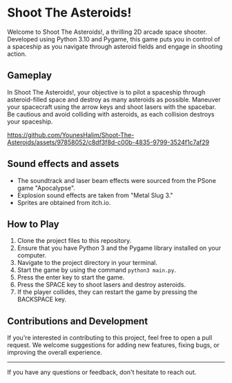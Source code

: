 # Shoot The Asteroids!

Welcome to Shoot The Asteroids!, a thrilling 2D arcade space shooter. Developed using Python 3.10 and Pygame, this game puts you in control of a spaceship as you navigate through asteroid fields and engage in shooting action.

## Gameplay

In Shoot The Asteroids!, your objective is to pilot a spaceship through asteroid-filled space and destroy as many asteroids as possible. Maneuver your spacecraft using the arrow keys and shoot lasers with the spacebar. Be cautious and avoid colliding with asteroids, as each collision destroys your spaceship.


https://github.com/YounesHalim/Shoot-The-Asteroids/assets/97858052/c8df3f8d-c00b-4835-9799-3524f1c7af29


## Sound effects and assets

- The soundtrack and laser beam effects were sourced from the PSone game "Apocalypse".
- Explosion sound effects are taken from "Metal Slug 3."
- Sprites are obtained from itch.io.

## How to Play

1. Clone the project files to this repository.
2. Ensure that you have Python 3 and the Pygame library installed on your computer.
3. Navigate to the project directory in your terminal.
4. Start the game by using the command `python3 main.py`.
5. Press the enter key to start the game.
6. Press the SPACE key to shoot lasers and destroy asteroids.
7. If the player collides, they can restart the game by pressing the BACKSPACE key.

## Contributions and Development

If you're interested in contributing to this project, feel free to open a pull request. We welcome suggestions for adding new features, fixing bugs, or improving the overall experience.

---

If you have any questions or feedback, don't hesitate to reach out.
